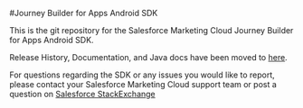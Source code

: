 #Journey Builder for Apps Android SDK

This is the git repository for the Salesforce Marketing Cloud Journey Builder for Apps Android SDK.<br>

Release History, Documentation, and Java docs have been moved to <a href="http://salesforce-marketingcloud.github.io/JB4A-SDK-Android/" target="_blank">here</a>.

For questions regarding the SDK or any issues you would like to report, please contact your Salesforce Marketing Cloud support team or post a question on <a href="http://salesforce.stackexchange.com/" target="_blank">Salesforce StackExchange</a>
